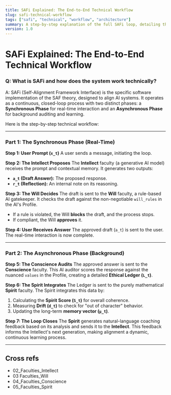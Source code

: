 ```yaml
---
title: SAFi Explained: The End-to-End Technical Workflow
slug: safi-technical-workflow
tags: ["safi", "technical", "workflow", "architecture"]
summary: A step-by-step explanation of the full SAFi loop, detailing the synchronous and asynchronous phases from user prompt to the closed-loop feedback mechanism.
version: 1.0
---
```


# SAFi Explained: The End-to-End Technical Workflow

### **Q: What is SAFi and how does the system work technically?**

A: SAFi (Self-Alignment Framework Interface) is the specific software implementation of the SAF theory, designed to align AI systems. It operates as a continuous, closed-loop process with two distinct phases: a **Synchronous Phase** for real-time interaction and an **Asynchronous Phase** for background auditing and learning.

Here is the step-by-step technical workflow:



---

### **Part 1: The Synchronous Phase (Real-Time)**

**Step 1: User Prompt (`x_t`)**
A user sends a message, initiating the loop.

**Step 2: The Intellect Proposes**
The **Intellect** faculty (a generative AI model) receives the prompt and contextual memory. It generates two outputs:
* **`a_t` (Draft Answer):** The proposed response.
* **`r_t` (Reflection):** An internal note on its reasoning.

**Step 3: The Will Decides**
The draft is sent to the **Will** faculty, a rule-based AI gatekeeper. It checks the draft against the non-negotiable `will_rules` in the AI's Profile.
* If a rule is violated, the Will **blocks** the draft, and the process stops.
* If compliant, the Will **approves** it.

**Step 4: User Receives Answer**
The approved draft (`a_t`) is sent to the user. The real-time interaction is now complete.

---

### **Part 2: The Asynchronous Phase (Background)**

**Step 5: The Conscience Audits**
The approved answer is sent to the **Conscience** faculty. This AI auditor scores the response against the nuanced `values` in the Profile, creating a detailed **Ethical Ledger (`L_t`)**.

**Step 6: The Spirit Integrates**
The Ledger is sent to the purely mathematical **Spirit** faculty. The Spirit integrates this data by:
1.  Calculating the **Spirit Score (`S_t`)** for overall coherence.
2.  Measuring **Drift (`d_t`)** to check for "out of character" behavior.
3.  Updating the long-term **memory vector (`μ_t`)**.

**Step 7: The Loop Closes**
The **Spirit** generates natural-language coaching feedback based on its analysis and sends it to the **Intellect**. This feedback informs the Intellect's next generation, making alignment a dynamic, continuous learning process.

---
## Cross refs
- 02_Faculties_Intellect
- 03 Faculties_Will
- 04_Faculties_Conscience
- 05_Faculties_Spirit
